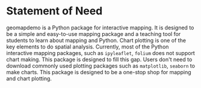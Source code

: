 # Statement of Need

geomapdemo is a Python package for interactive mapping. It is designed to be a simple and easy-to-use mapping package and a teaching tool for students to learn about mapping and Python. Chart plotting is one of the key elements to do spatial analysis. Currently, most of the Python interactive mapping packages, such as ```ipyleaflet```, ```folium``` does not support chart making. This package is designed to fill this gap. Users don't need to download commonly used plotting packages such as ```matplotlib```, ```seaborn``` to make charts. This package is designed to be a one-stop shop for mapping and chart plotting.
